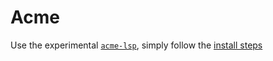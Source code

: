 # Acme

Use the experimental [`acme-lsp`], simply follow the [install steps]

[`acme-lsp`]: https://github.com/fhs/acme-lsp
[install steps]: https://github.com/fhs/acme-lsp#gopls

